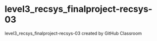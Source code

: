 # level3_recsys_finalproject-recsys-03
level3_recsys_finalproject-recsys-03 created by GitHub Classroom
